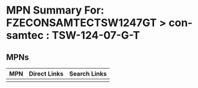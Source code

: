 



# MPN Summary For: FZECONSAMTECTSW1247GT > con-samtec : TSW-124-07-G-T

## MPNs
  

|MPN|Direct Links|Search Links|
| :--- | :--- | :--- |
||||
